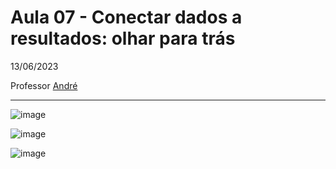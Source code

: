 # Aula 07 - Conectar dados a resultados: olhar para trás
13/06/2023

Professor [André](https://www.linkedin.com/in/andre-luiz-luppi-5bb63ba0/)

_________________
![image](https://github.com/gvms23/pos-graduacao-bi-analytics/assets/24459642/99fb4cc5-4b2c-4e8a-a4b4-e488dcb2b8a1)

![image](https://github.com/gvms23/pos-graduacao-bi-analytics/assets/24459642/232fc6bd-26a5-4a41-b022-ab7d681a657b)

![image](https://github.com/gvms23/pos-graduacao-bi-analytics/assets/24459642/dad54472-eca2-4bb9-9b7c-2846685ae955)
